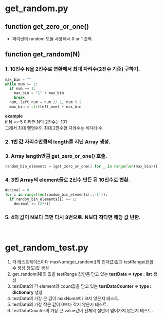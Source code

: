 # get_random.py

## function get_zero_or_one()
  - 파이썬의 random 모듈 사용해서 0 or 1 출력.
  
## function get_random(N)

### 1. 10진수 N을 2진수로 변환해서 최대 자리수(2진수 기준) 구하기.

```python
max_bin = ""
while num >= 1:
  if num == 1:
    max_bin = "1" + max_bin
    break
  num, left_num = num // 2, num % 2
  max_bin = str(left_num) + max_bin
```

__example__ <br/>
if N == 5 이라면 N의 2진수는 101 <br />
그래서 최대 랜덤수의 최대 2진수형 자리수는 세자리 수.

### 2. 1번 값 자리수만큼의 length를 지닌 Array 생성.

### 3. Array length만큼 get_zero_or_one() 호출.

```python
random_bin_elements = [get_zero_or_one() for _ in range(len(max_bin))]
```

### 4. 3번 Array의 element들로 2진수 만든 뒤 10진수로 변환.

```python
decimal = 0
for i in range(len(random_bin_elements[::-1])):
  if random_bin_elements[i] == 1:
    decimal += (2**i)
```

### 5. 4의 값이 N보다 크면 다시 3번으로. N보다 작다면 해당 값 반환.

<br />

# get_random_test.py
1. 각 테스트케이스마다 maxNum(get_random()의 인자값)값과 testRange(랜덤 수 생성 정도)값 생성
2. get_random(N)의 값을 testRange 값만큼 담고 있는 __testData => type : list__ 생성
3. testData의 각 element의 count값을 담고 있는 __testDataCounter => type : dictionary__ 생성
4. testData의 가장 큰 값이 maxNum보다 크지 않은지 테스트.
5. testData의 가장 작은 값이 0보다 작지 않은지 테스트.
6. testDataCounter의 가장 큰 value값이 전체의 절반이 넘어가지 않는지 테스트.
